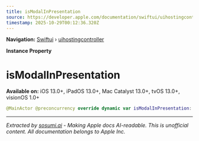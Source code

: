 ```yaml
---
title: isModalInPresentation
source: https://developer.apple.com/documentation/swiftui/uihostingcontroller/ismodalinpresentation
timestamp: 2025-10-29T00:12:36.320Z
---
```


**Navigation:** [Swiftui](/documentation/swiftui) › [uihostingcontroller](/documentation/swiftui/uihostingcontroller)

**Instance Property**

# isModalInPresentation

**Available on:** iOS 13.0+, iPadOS 13.0+, Mac Catalyst 13.0+, tvOS 13.0+, visionOS 1.0+

```swift
@MainActor @preconcurrency override dynamic var isModalInPresentation: Bool { get set }
```

---

*Extracted by [sosumi.ai](https://sosumi.ai) - Making Apple docs AI-readable.*
*This is unofficial content. All documentation belongs to Apple Inc.*

